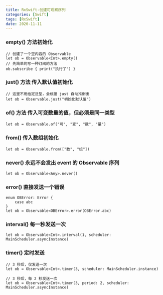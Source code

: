 ```yaml
---
title: RxSwift-创建可观察序列
categories: [Swift]
tags: [RxSwift]
date: 2020-11-11
---
```



### empty() 方法初始化
```
// 创建了一个空内容的 Observable
let ob = Observable<Int>.empty()
// 先简单的写一种订阅的方法
ob.subscribe { print("执行了") }
```

###  just() 方法 传入默认值初始化
```
// 这里不用给定泛型，会根据 just 自动推倒出
let ob = Observable.just("初始化默认值")
```

###  of() 方法 传入可变数量的值，但必须是同一类型
```
let ob = Observable.of("可", "变", "数", "量")
```

###  from() 传入数组初始化
```
let ob = Observable.from(["数", "组"])
```

### never() 永远不会发出 event 的 Observable 序列
```
let ob = Observable<Any>.never()
```

### error() 直接发送一个错误
```
enum OBError: Error {
    case abc
}
let ob = Observable<OBError>.error(OBError.abc)
```

### interval() 每一秒发送一次
```
let ob = Observable<Int>.interval(1, scheduler: MainScheduler.asyncInstance)
```

### timer() 定时发送
```
// 3 秒后，仅发送一次
let ob = Observable<Int>.timer(3, scheduler: MainScheduler.instance)

// 3 秒后，每 2 秒发送一次
let ob = Observable<Int>.timer(3, period: 2, scheduler: MainScheduler.asyncInstance)
```
